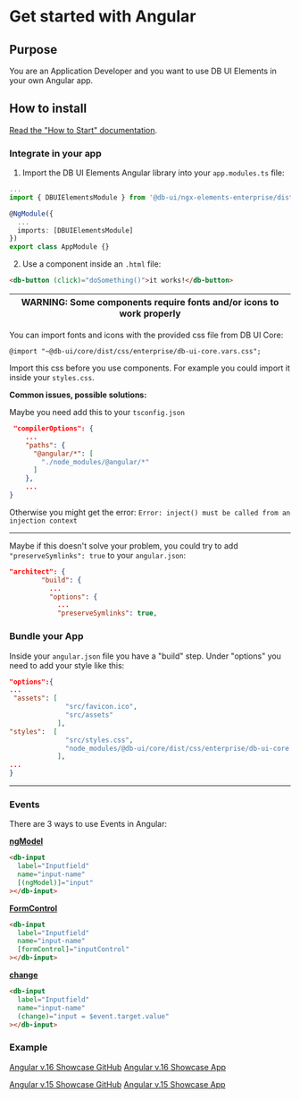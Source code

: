 # Get started with Angular

## Purpose

You are an Application Developer and you want to use DB UI Elements in your own Angular app.

## How to install

[Read the "How to Start" documentation](https://github.com/db-ui/elements/blob/main/doc/howto-start.md).


### Integrate in your app

1. Import the DB UI Elements Angular library into your `app.modules.ts` file:

````typescript
...
import { DBUIElementsModule } from '@db-ui/ngx-elements-enterprise/dist/lib';

@NgModule({
  ...
  imports: [DBUIElementsModule]
})
export class AppModule {}
````

2. Use a component inside an `.html` file:

````html
<db-button (click)="doSomething()">it works!</db-button>
````

| WARNING: Some components require fonts and/or icons to work properly |
| --- |

You can import fonts and icons with the provided css file from DB UI Core:

``@import "~@db-ui/core/dist/css/enterprise/db-ui-core.vars.css";``

Import this css before you use components. For example you could import it inside your ``styles.css``.

**Common issues, possible solutions:**

Maybe you need add this to your ``tsconfig.json``

````json
 "compilerOptions": {
    ...
    "paths": {
      "@angular/*": [
        "./node_modules/@angular/*"
      ]
    },
    ...
}
````

Otherwise you might get the error: ``
Error: inject() must be called from an injection context
``

---

Maybe if this doesn't solve your problem, you could try to add ``"preserveSymlinks": true`` to your ``angular.json``:

`````json
"architect": {
        "build": {
          ...
          "options": {
            ...
            "preserveSymlinks": true,
`````


### Bundle your App

Inside your ``angular.json`` file you have a "build" step. Under "options" you need to add your style like this:

```json
"options":{
...
 "assets": [
              "src/favicon.ico",
              "src/assets"
            ],
"styles":  [
              "src/styles.css",
              "node_modules/@db-ui/core/dist/css/enterprise/db-ui-core.vars.css"
            ],
...
}
```
---
### Events

There are 3 ways to use Events in Angular:

**[ngModel](https://angular.io/api/forms/NgModel)**

````html
<db-input
  label="Inputfield"
  name="input-name"
  [(ngModel)]="input"
></db-input>          
````

**[FormControl](https://angular.io/api/forms/FormControl)**

````html
<db-input
  label="Inputfield"
  name="input-name"
  [formControl]="inputControl"
></db-input>          
````

**[change](https://developer.mozilla.org/de/docs/Web/API/HTMLElement/change_event)**
````html
<db-input
  label="Inputfield"
  name="input-name"
  (change)="input = $event.target.value"
></db-input>          
````


### Example

[Angular v.16 Showcase GitHub](https://github.com/db-ui/elements/tree/main/showcase/angular-lts-showcase)
[Angular v.16 Showcase App](https://db-ui.github.io/elements/angular-lts-showcase/)

[Angular v.15 Showcase GitHub](https://github.com/db-ui/elements/tree/main/showcase/angular-lts-minus-1-showcase)
[Angular v.15 Showcase App](https://db-ui.github.io/elements/angular-lts-minus-1-showcase/)
